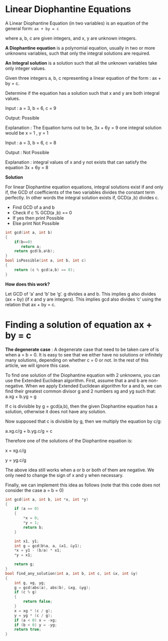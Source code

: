 # Linear Diophantine Equations

A Linear Diophantine Equation (in two variables) is an equation of the general form: `ax + by = c`

where a, b, c are given integers, and x, y are unknown integers.

**A Diophantine equation** is a polynomial equation, usually in two or more unknowns variables, such that only the integral solutions are required.

**An Integral solution** is a solution such that all the unknown variables take only integer values.

Given three integers a, b, c representing a linear equation of the form : ax + by = c. 

Determine if the equation has a solution such that x and y are both integral values.

Input : a = 3, b = 6, c = 9

Output: Possible

Explanation : The Equation turns out to be, 
3x + 6y = 9 one integral solution would be 
x = 1 , y = 1

Input : a = 3, b = 6, c = 8

Output : Not Possible

Explanation : integral values of x and y not
exists that can satisfy the equation 3x + 6y = 8

**Solution**

For linear Diophantine equation equations, integral solutions exist if and only if, the GCD of coefficients of the two variables divides the constant term perfectly. 
In other words the integral solution exists if, GCD(a ,b) divides c.

- Find GCD of a and b
- Check if c % GCD(a ,b) == 0
- If yes then print Possible
 - Else print Not Possible
```cpp
int gcd(int a, int b) 
{ 
    if(b==0)
       return a;
    return gcd(b,a%b); 
} 
bool isPossible(int a, int b, int c) 
{ 
    return (c % gcd(a,b) == 0); 
} 
```
**How does this work?**

Let GCD of ‘a’ and ‘b’ be ‘g’. g divides a and b. This implies g also divides (ax + by) (if x and y are integers).
This implies gcd also divides ‘c’ using the relation that ax + by = c. 

# Finding a solution of equation ax + by = c

**The degenerate case** : A degenerate case that need to be taken care of is when a = b = 0. It is easy to see that we either have no solutions or infinitely many solutions, depending on whether c = 0 or not. In the rest of this article, we will ignore this case.

To find one solution of the Diophantine equation with 2 unknowns, you can use the Extended Euclidean algorithm. First, assume that a and b are non-negative. When we apply Extended Euclidean algorithm for a and b, we can find their greatest common divisor g and 2 numbers xg and yg such that: a.xg + b.yg = g

If c is divisible by g = gcd(a,b), then the given Diophantine equation has a solution, otherwise it does not have any solution. 

Now supposed that c is divisible by g, then we multiply the equation by c/g:

a.xg.c/g + b.yg.c/g = c

Therefore one of the solutions of the Diophantine equation is:

x = xg.c/g

y = yg.c/g

The above idea still works when a or b or both of them are negative. We only need to change the sign of x and y when necessary.

Finally, we can implement this idea as follows (note that this code does not consider the case a = b = 0)
```cpp
int gcd(int a, int b, int *x, int *y)
{
    if (a == 0)
    {
        *x = 0;
        *y = 1;
        return b;
    }

    int x1, y1;
    int g = gcd(b%a, a, &x1, &y1);
    *x = y1 - (b/a) * x1;
    *y = x1;

    return g;
}
bool find_any_solution(int a, int b, int c, int &x, int &y)
{
    int g, xg, yg;
    g = gcd(abs(a), abs(b), &xg, &yg);
    if (c % g)
    {
        return false;
    }
    x = xg * (c / g);
    y = yg * (c / g);
    if (a < 0) x = -xg;
    if (b < 0) y = -yg;
    return true;
}
```

